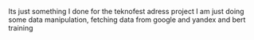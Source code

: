 Its just something I done for the teknofest adress project I am just doing some data manipulation, fetching data from google and yandex and bert training